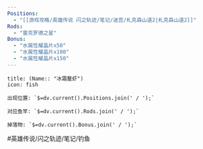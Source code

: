 ```yaml
---
Positions:
  - "[[游戏攻略/英雄传说 闪之轨迹/笔记/迷宫/札克森山道2|札克森山道2]]"
Rods:
  - "雷克罗德之星"
Bonus: 
  - "水属性耀晶片x50"
  - "水属性耀晶片x100"
  - "水属性耀晶片x150"
---
```

```ad-abstract
title: (Name:: "冰霜鳌虾")
icon: fish

出现位置: `$=dv.current().Positions.join(' / ');`

对应鱼竿: `$=dv.current().Rods.join(' / ');`

掉落物: `$=dv.current().Bonus.join(' / ');`

```

#英雄传说/闪之轨迹/笔记/钓鱼